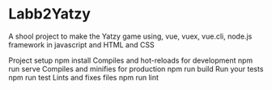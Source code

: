 # Labb2Yatzy
A shool project to make the Yatzy game using, vue, vuex, vue.cli, node.js framework in javascript and HTML and CSS

Project setup
npm install
Compiles and hot-reloads for development
npm run serve
Compiles and minifies for production
npm run build
Run your tests
npm run test
Lints and fixes files
npm run lint
